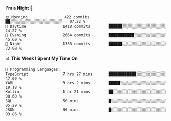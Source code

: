<!--START_SECTION:waka-->
**I'm a Night 🦉** 

```text
🌞 Morning                422 commits         ██░░░░░░░░░░░░░░░░░░░░░░░   07.22 % 
🌆 Daytime                1418 commits        ██████░░░░░░░░░░░░░░░░░░░   24.27 % 
🌃 Evening                2664 commits        ███████████░░░░░░░░░░░░░░   45.60 % 
🌙 Night                  1338 commits        ██████░░░░░░░░░░░░░░░░░░░   22.90 % 
```


📊 **This Week I Spent My Time On** 

```text
💬 Programming Languages: 
TypeScript               7 hrs 27 mins       ████████████░░░░░░░░░░░░░   47.09 % 
YAML                     3 hrs 2 mins        █████░░░░░░░░░░░░░░░░░░░░   19.18 % 
Kotlin                   1 hr 21 mins        ██░░░░░░░░░░░░░░░░░░░░░░░   08.60 % 
SQL                      50 mins             █░░░░░░░░░░░░░░░░░░░░░░░░   05.29 % 
JSON                     36 mins             █░░░░░░░░░░░░░░░░░░░░░░░░   03.86 % 
```


<!--END_SECTION:waka-->
